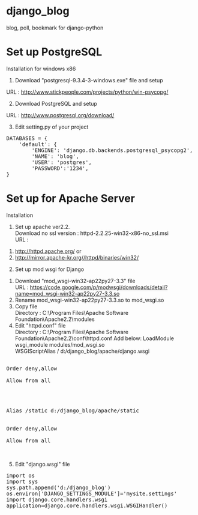 django_blog
===========

blog, poll, bookmark for django-python




Set up PostgreSQL
============

Installation for windows x86

1) Download "postgresql-9.3.4-3-windows.exe" file and setup

URL : http://www.stickpeople.com/projects/python/win-psycopg/

2) Download PostgreSQL and setup

URL : http://www.postgresql.org/download/

3) Edit setting.py of your project
<pre>
DATABASES = {
    'default': {
        'ENGINE': 'django.db.backends.postgresql_psycopg2',
        'NAME': 'blog',
        'USER': 'postgres',
        'PASSWORD':'1234',
}
</pre>

Set up for Apache Server
============

Installation

1. Set up apache ver2.2.<br />
Download no ssl version : httpd-2.2.25-win32-x86-no_ssl.msi<br />
URL : <br />
1) http://httpd.apache.org/ or <br /> 
2) http://mirror.apache-kr.org//httpd/binaries/win32/ <br />

2. Set up mod wsgi for Django
1) Download "mod_wsgi-win32-ap22py27-3.3" file<br />
URL : https://code.google.com/p/modwsgi/downloads/detail?name=mod_wsgi-win32-ap22py27-3.3.so
2) Rename mod_wsgi-win32-ap22py27-3.3.so to mod_wsgi.so
3) Copy file<br />
Directory : C:\Program Files\Apache Software Foundation\Apache2.2\modules
4) Edit "httpd.conf" file<br />
Directory : C:\Program Files\Apache Software Foundation\Apache2.2\conf\httpd.conf 
Add below:
LoadModule wsgi_module modules/mod_wsgi.so<br />
WSGIScriptAlias / d:/django_blog/apache/django.wsgi
<pre>
<Directory "d:/django_blog/apache"> 
Order deny,allow<br />
Allow from all<br />
</Directory><br />

Alias /static d:/django_blog/apache/static

<Directory "d:/django_blog/apache/static">
Order deny,allow<br />
Allow from all<br />
</Directory>
</pre>
5) Edit "django.wsgi" file
<pre>
import os
import sys
sys.path.append('d:/django_blog')
os.environ['DJANGO_SETTINGS_MODULE']='mysite.settings'
import django.core.handlers.wsgi
application=django.core.handlers.wsgi.WSGIHandler()
</pre>
